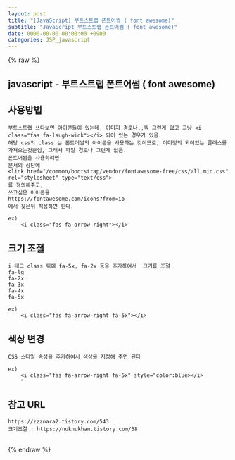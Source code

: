 ```yaml
---  
layout: post  
title: "[JavaScript] 부트스트랩 폰트어썸 ( font awesome)"  
subtitle: "JavaScript 부트스트랩 폰트어썸 ( font awesome)"  
date: 0000-00-00 00:00:00 +0900  
categories: JSP_javascript  
---  
```

{% raw %}  
## javascript - 부트스트랩 폰트어썸 ( font awesome)  
  
## 사용방법  
	부트스트랩 쓰다보면 아이콘들이 있는데, 이미지 경로나,,뭐 그런게 없고 그냥 <i class="fas fa-laugh-wink"></i> 되어 있는 경우가 있음.  
	해당 css의 class 는 폰트어썸의 아이콘을 사용하는 것이므로, 이미정의 되어있는 클래스를 가져오는것뿐임, 그래서 파일 경로나 그런게 없음.  
	폰트어썸을 사용하려면  
	문서의 상단에  
	<link href="/common/bootstrap/vendor/fontawesome-free/css/all.min.css" rel="stylesheet" type="text/css">  
	를 정의해주고,  
	쓰고싶은 아이콘을  
	https://fontawesome.com/icons?from=io  
	에서 찾은뒤 적용하면 된다.  
  
	ex)  
		<i class="fas fa-arrow-right"></i>  
  
## 크기 조절  
  
	i 태그 class 뒤에 fa-5x, fa-2x 등을 추가하여서  크기를 조절  
	fa-lg  
	fa-2x  
	fa-3x  
	fa-4x  
	fa-5x  
  
	ex)  
		<i class="fas fa-arrow-right fa-5x"></i>  
  
## 색상 변경  
	CSS 스타일 속성을 추가하여서 색상을 지정해 주면 된다  
  
	ex)  
		<i class="fas fa-arrow-right fa-5x" style="color:blue></i>  
		"  
  
## 참고 URL  
	https://zzznara2.tistory.com/543  
	크기조절 : https://nuknukhan.tistory.com/38  
                                                                                                                                                                                                                                                                                                                                                                                                                                                                                                                                                                                                                                                                   
{% endraw %}
